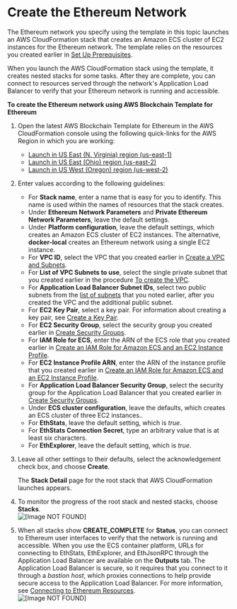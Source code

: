 # Create the Ethereum Network<a name="blockchain-templates-create-stack"></a>

The Ethereum network you specify using the template in this topic launches an AWS CloudFormation stack that creates an Amazon ECS cluster of EC2 instances for the Ethereum network\. The template relies on the resources you created earlier in [Set Up Prerequisites](blockchain-template-getting-started-prerequisites.md)\.

When you launch the AWS CloudFormation stack using the template, it creates nested stacks for some tasks\. After they are complete, you can connect to resources served through the network's Application Load Balancer to verify that your Ethereum network is running and accessible\. 

**To create the Ethereum network using AWS Blockchain Template for Ethereum**

1. Open the latest AWS Blockchain Template for Ethereum in the AWS CloudFormation console using the following quick\-links for the AWS Region in which you are working:
   + [Launch in US East \(N\. Virginia\) region \(us\-east\-1\)](https://us-east-1.console.aws.amazon.com/cloudformation/home?region=us-east-1#/stacks/create/review?templateURL=https://aws-blockchain-templates-us-east-1.s3.us-east-1.amazonaws.com/ethereum/templates/latest/ethereum-network.template.yaml)
   + [Launch in US East \(Ohio\) region \(us\-east\-2\)](https://us-east-2.console.aws.amazon.com/cloudformation/home?region=us-east-2#/stacks/create/review?templateURL=https://aws-blockchain-templates-us-east-2.s3.us-east-2.amazonaws.com/ethereum/templates/latest/ethereum-network.template.yaml)
   + [Launch in US West \(Oregon\) region \(us\-west\-2\)](https://us-west-2.console.aws.amazon.com/cloudformation/home?region=us-west-2#/stacks/create/review?templateURL=https://aws-blockchain-templates-us-west-2.s3.us-west-2.amazonaws.com/ethereum/templates/latest/ethereum-network.template.yaml)

1. Enter values according to the following guidelines:
   + For **Stack name**, enter a name that is easy for you to identify\. This name is used within the names of resources that the stack creates\.
   + Under **Ethereum Network Parameters** and **Private Ethereum Network Parameters**, leave the default settings\.
   + Under **Platform configuration**, leave the default settings, which creates an Amazon ECS cluster of EC2 instances\. The alternative, **docker\-local** creates an Ethereum network using a single EC2 instance\.
   + For **VPC ID**, select the VPC that you created earlier in [Create a VPC and Subnets](blockchain-template-getting-started-prerequisites.md#blockchain-templates-create-a-vpc)\.
   + For **List of VPC Subnets to use**, select the single private subnet that you created earlier in the procedure [To create the VPC](blockchain-template-getting-started-prerequisites.md#create-vpc-procedure)\.
   + For **Application Load Balancer Subnet IDs**, select two public subnets from the [list of subnets](blockchain-template-getting-started-prerequisites.md#list-of-subnets) that you noted earlier, after you created the VPC and the additional public subnet\.
   + For **EC2 Key Pair**, select a key pair\. For information about creating a key pair, see [Create a Key Pair](blockchain-templates-setting-up.md#blockchain-templates-create-a-key-pair)\.
   + For **EC2 Security Group**, select the security group you created earlier in [Create Security Groups](blockchain-template-getting-started-prerequisites.md#blockchain-templates-create-security-group)\.
   + For **IAM Role for ECS**, enter the ARN of the ECS role that you created earlier in [Create an IAM Role for Amazon ECS and an EC2 Instance Profile](blockchain-template-getting-started-prerequisites.md#blockchain-templates-iam-roles)\.
   + For **EC2 Instance Profile ARN**, enter the ARN of the instance profile that you created earlier in [Create an IAM Role for Amazon ECS and an EC2 Instance Profile](blockchain-template-getting-started-prerequisites.md#blockchain-templates-iam-roles)\.
   + For **Application Load Balancer Security Group**, select the security group for the Application Load Balancer that you created earlier in [Create Security Groups](blockchain-template-getting-started-prerequisites.md#blockchain-templates-create-security-group)\.
   + Under **ECS cluster configuration**, leave the defaults, which creates an ECS cluster of three EC2 instances\.\.
   + For **EthStats**, leave the default setting, which is *true*\.
   + For **EthStats Connection Secret**, type an arbitrary value that is at least six characters\.
   + For **EthExplorer**, leave the default setting, which is *true*\.

1. Leave all other settings to their defaults, select the acknowledgement check box, and choose **Create**\.

   The **Stack Detail** page for the root stack that AWS CloudFormation launches appears\.

1. To monitor the progress of the root stack and nested stacks, choose **Stacks**\.  
![\[Image NOT FOUND\]](http://docs.aws.amazon.com/blockchain-templates/latest/developerguide/images/choose-stacks.png)

1. When all stacks show **CREATE\_COMPLETE** for **Status**, you can connect to Ethereum user interfaces to verify that the network is running and accessible\. When you use the ECS container platform, URLs for connecting to EthStats, EthExplorer, and EthJsonRPC through the Application Load Balancer are available on the **Outputs** tab\. The Application Load Balancer is secure, so it requires that you connect to it through a *bastion host*, which proxies connections to help provide secure access to the Application Load Balancer\. For more information, see [Connecting to Ethereum Resources](blockchain-templates-ethereum.md#blockchain-ethereum-connecting)\.  
![\[Image NOT FOUND\]](http://docs.aws.amazon.com/blockchain-templates/latest/developerguide/images/stack-urls.png)